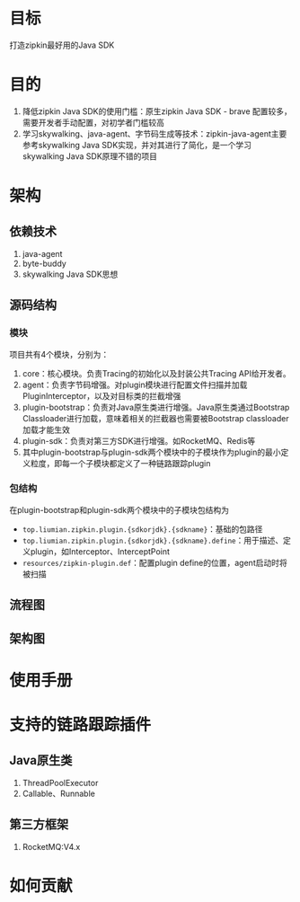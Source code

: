 
# 目标
打造zipkin最好用的Java SDK

# 目的
1. 降低zipkin Java SDK的使用门槛：原生zipkin Java SDK - brave 配置较多，需要开发者手动配置，对初学者门槛较高
2. 学习skywalking、java-agent、字节码生成等技术：zipkin-java-agent主要参考skywalking Java SDK实现，并对其进行了简化，是一个学习skywalking Java SDK原理不错的项目


# 架构

## 依赖技术

1. java-agent
2. byte-buddy
3. skywalking Java SDK思想

## 源码结构

### 模块
项目共有4个模块，分别为：
1. core：核心模块。负责Tracing的初始化以及封装公共Tracing API给开发者。
2. agent：负责字节码增强。对plugin模块进行配置文件扫描并加载PluginInterceptor，以及对目标类的拦截增强
3. plugin-bootstrap：负责对Java原生类进行增强。Java原生类通过Bootstrap Classloader进行加载，意味着相关的拦截器也需要被Bootstrap classloader加载才能生效
4. plugin-sdk：负责对第三方SDK进行增强。如RocketMQ、Redis等
5. 其中plugin-bootstrap与plugin-sdk两个模块中的子模块作为plugin的最小定义粒度，即每一个子模块都定义了一种链路跟踪plugin

### 包结构
在plugin-bootstrap和plugin-sdk两个模块中的子模块包结构为
 - `top.liumian.zipkin.plugin.{sdkorjdk}.{sdkname}`：基础的包路径
 - `top.liumian.zipkin.plugin.{sdkorjdk}.{sdkname}.define`：用于描述、定义plugin，如Interceptor、InterceptPoint
 - `resources/zipkin-plugin.def`：配置plugin define的位置，agent启动时将被扫描

## 流程图


## 架构图


# 使用手册

# 支持的链路跟踪插件

## Java原生类
1. ThreadPoolExecutor
2. Callable、Runnable

## 第三方框架
1. RocketMQ:V4.x

# 如何贡献